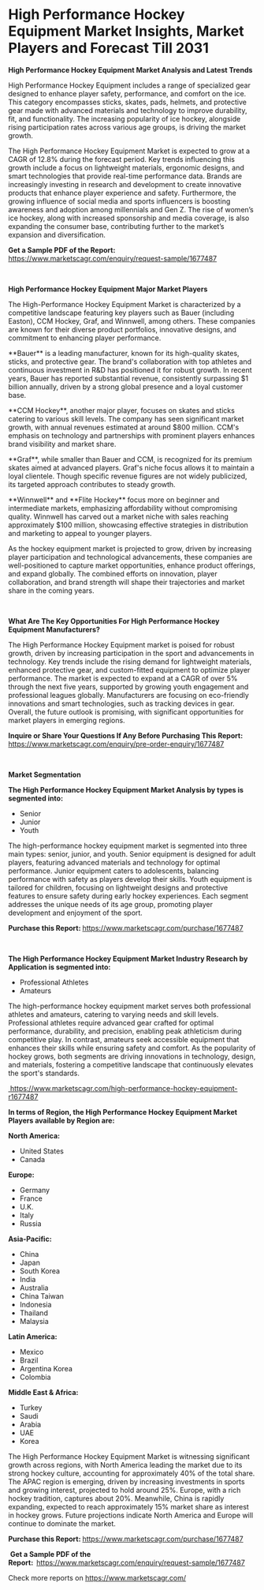 <p><h1>High Performance Hockey Equipment Market Insights, Market Players and Forecast Till 2031</h1></p><p><strong>High Performance Hockey Equipment Market Analysis and Latest Trends</strong></p>
<p><p>High Performance Hockey Equipment includes a range of specialized gear designed to enhance player safety, performance, and comfort on the ice. This category encompasses sticks, skates, pads, helmets, and protective gear made with advanced materials and technology to improve durability, fit, and functionality. The increasing popularity of ice hockey, alongside rising participation rates across various age groups, is driving the market growth.</p><p>The High Performance Hockey Equipment Market is expected to grow at a CAGR of 12.8% during the forecast period. Key trends influencing this growth include a focus on lightweight materials, ergonomic designs, and smart technologies that provide real-time performance data. Brands are increasingly investing in research and development to create innovative products that enhance player experience and safety. Furthermore, the growing influence of social media and sports influencers is boosting awareness and adoption among millennials and Gen Z. The rise of women’s ice hockey, along with increased sponsorship and media coverage, is also expanding the consumer base, contributing further to the market’s expansion and diversification.</p></p>
<p><strong>Get a Sample PDF of the Report:&nbsp;</strong> <a href="https://www.marketscagr.com/enquiry/request-sample/1677487?utm_campaign=1944&utm_medium=2&utm_source=Github&utm_content=ia&utm_term=28122024&utm_id=high-performance-hockey-equipment">https://www.marketscagr.com/enquiry/request-sample/1677487</a></p>
<p>&nbsp;</p>
<p><strong>High Performance Hockey Equipment Major Market Players</strong></p>
<p><p>The High-Performance Hockey Equipment Market is characterized by a competitive landscape featuring key players such as Bauer (including Easton), CCM Hockey, Graf, and Winnwell, among others. These companies are known for their diverse product portfolios, innovative designs, and commitment to enhancing player performance.</p><p>**Bauer** is a leading manufacturer, known for its high-quality skates, sticks, and protective gear. The brand's collaboration with top athletes and continuous investment in R&D has positioned it for robust growth. In recent years, Bauer has reported substantial revenue, consistently surpassing $1 billion annually, driven by a strong global presence and a loyal customer base.</p><p>**CCM Hockey**, another major player, focuses on skates and sticks catering to various skill levels. The company has seen significant market growth, with annual revenues estimated at around $800 million. CCM's emphasis on technology and partnerships with prominent players enhances brand visibility and market share.</p><p>**Graf**, while smaller than Bauer and CCM, is recognized for its premium skates aimed at advanced players. Graf's niche focus allows it to maintain a loyal clientele. Though specific revenue figures are not widely publicized, its targeted approach contributes to steady growth.</p><p>**Winnwell** and **Flite Hockey** focus more on beginner and intermediate markets, emphasizing affordability without compromising quality. Winnwell has carved out a market niche with sales reaching approximately $100 million, showcasing effective strategies in distribution and marketing to appeal to younger players.</p><p>As the hockey equipment market is projected to grow, driven by increasing player participation and technological advancements, these companies are well-positioned to capture market opportunities, enhance product offerings, and expand globally. The combined efforts on innovation, player collaboration, and brand strength will shape their trajectories and market share in the coming years.</p></p>
<p>&nbsp;</p>
<p><strong>What Are The Key Opportunities For High Performance Hockey Equipment Manufacturers?</strong></p>
<p><p>The High Performance Hockey Equipment market is poised for robust growth, driven by increasing participation in the sport and advancements in technology. Key trends include the rising demand for lightweight materials, enhanced protective gear, and custom-fitted equipment to optimize player performance. The market is expected to expand at a CAGR of over 5% through the next five years, supported by growing youth engagement and professional leagues globally. Manufacturers are focusing on eco-friendly innovations and smart technologies, such as tracking devices in gear. Overall, the future outlook is promising, with significant opportunities for market players in emerging regions.</p></p>
<p><strong>Inquire or Share Your Questions If Any Before Purchasing This Report:</strong> <a href="https://www.marketscagr.com/enquiry/pre-order-enquiry/1677487?utm_campaign=1944&utm_medium=2&utm_source=Github&utm_content=ia&utm_term=28122024&utm_id=high-performance-hockey-equipment">https://www.marketscagr.com/enquiry/pre-order-enquiry/1677487</a></p>
<p>&nbsp;</p>
<p><strong>Market Segmentation</strong></p>
<p><strong>The High Performance Hockey Equipment Market Analysis by types is segmented into:</strong></p>
<p><ul><li>Senior</li><li>Junior</li><li>Youth</li></ul></p>
<p><p>The high-performance hockey equipment market is segmented into three main types: senior, junior, and youth. Senior equipment is designed for adult players, featuring advanced materials and technology for optimal performance. Junior equipment caters to adolescents, balancing performance with safety as players develop their skills. Youth equipment is tailored for children, focusing on lightweight designs and protective features to ensure safety during early hockey experiences. Each segment addresses the unique needs of its age group, promoting player development and enjoyment of the sport.</p></p>
<p><strong>Purchase this Report:&nbsp;</strong><a href="https://www.marketscagr.com/purchase/1677487?utm_campaign=1944&utm_medium=2&utm_source=Github&utm_content=ia&utm_term=28122024&utm_id=high-performance-hockey-equipment">https://www.marketscagr.com/purchase/1677487</a></p>
<p>&nbsp;</p>
<p><strong>The High Performance Hockey Equipment Market Industry Research by Application is segmented into:</strong></p>
<p><ul><li>Professional Athletes</li><li>Amateurs</li></ul></p>
<p><p>The high-performance hockey equipment market serves both professional athletes and amateurs, catering to varying needs and skill levels. Professional athletes require advanced gear crafted for optimal performance, durability, and precision, enabling peak athleticism during competitive play. In contrast, amateurs seek accessible equipment that enhances their skills while ensuring safety and comfort. As the popularity of hockey grows, both segments are driving innovations in technology, design, and materials, fostering a competitive landscape that continuously elevates the sport's standards.</p></p>
<p><a href="https://www.marketscagr.com/high-performance-hockey-equipment-r1677487?utm_campaign=1944&utm_medium=2&utm_source=Github&utm_content=ia&utm_term=28122024&utm_id=high-performance-hockey-equipment">&nbsp;https://www.marketscagr.com/high-performance-hockey-equipment-r1677487</a></p>
<p><strong>In terms of Region, the High Performance Hockey Equipment Market Players available by Region are:</strong></p>
<p>
    <p> <strong> North America: </strong>
        <ul>
            <li>United States</li>
            <li>Canada</li>
        </ul>
        </p> 
    <p> <strong> Europe: </strong>
        <ul>
            <li>Germany</li>
            <li>France</li>
            <li>U.K.</li>
            <li>Italy</li>
            <li>Russia</li>
        </ul>
        </p> 
    <p> <strong> Asia-Pacific: </strong>
        <ul>
            <li>China</li>
            <li>Japan</li>
            <li>South Korea</li>
            <li>India</li>
            <li>Australia</li>
            <li>China Taiwan</li>
            <li>Indonesia</li>
            <li>Thailand</li>
            <li>Malaysia</li>
        </ul>
        </p> 
    <p> <strong> Latin America: </strong>
        <ul>
            <li>Mexico</li>
            <li>Brazil</li>
            <li>Argentina Korea</li>
            <li>Colombia</li>
        </ul>
        </p> 
    <p> <strong> Middle East & Africa: </strong>
        <ul>
            <li>Turkey</li>
            <li>Saudi</li>
            <li>Arabia</li>
            <li>UAE</li>
            <li>Korea</li>
        </ul>
    </p>
    </p>
<p><p>The High Performance Hockey Equipment Market is witnessing significant growth across regions, with North America leading the market due to its strong hockey culture, accounting for approximately 40% of the total share. The APAC region is emerging, driven by increasing investments in sports and growing interest, projected to hold around 25%. Europe, with a rich hockey tradition, captures about 20%. Meanwhile, China is rapidly expanding, expected to reach approximately 15% market share as interest in hockey grows. Future projections indicate North America and Europe will continue to dominate the market.</p></p>
<p><strong>Purchase this Report: </strong><a href="https://www.marketscagr.com/purchase/1677487?utm_campaign=1944&utm_medium=2&utm_source=Github&utm_content=ia&utm_term=28122024&utm_id=high-performance-hockey-equipment">https://www.marketscagr.com/purchase/1677487</a></p>
<p>&nbsp;<strong>Get a Sample PDF of the Report:&nbsp;&nbsp;</strong><a href="https://www.marketscagr.com/enquiry/request-sample/1677487?utm_campaign=1944&utm_medium=2&utm_source=Github&utm_content=ia&utm_term=28122024&utm_id=high-performance-hockey-equipment">https://www.marketscagr.com/enquiry/request-sample/1677487</a></p>
<p><strong></strong></p>
<p>Check more reports on <a href="https://www.marketscagr.com/?utm_campaign=1944&utm_medium=2&utm_source=Github&utm_content=ia&utm_term=28122024&utm_id=high-performance-hockey-equipment">https://www.marketscagr.com/</a></p>